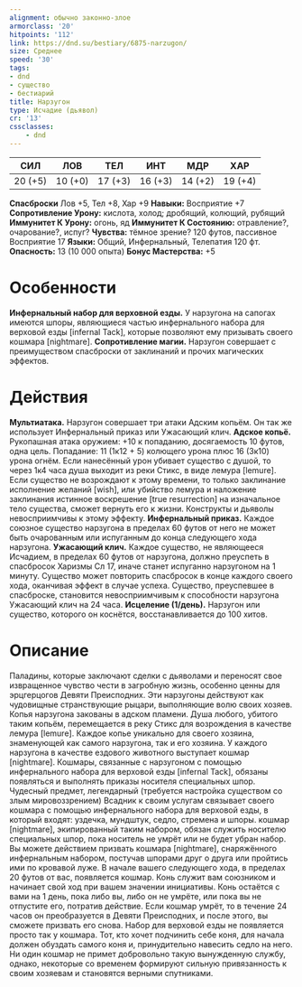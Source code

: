 ```yaml
---
alignment: обычно законно-злое
armorclass: '20'
hitpoints: '112'
link: https://dnd.su/bestiary/6875-narzugon/
size: Среднее
speed: '30'
tags:
- dnd
- существо
- бестиарий
title: Нарзугон
type: Исчадие (дьявол)
cr: '13'
cssclasses:
    - dnd
---
```



| СИЛ | ЛОВ | ТЕЛ | ИНТ | МДР | ХАР |
|---|---|---|---|---|---|
| 20 (+5) | 10 (+0) | 17 (+3) | 16 (+3) | 14 (+2) | 19 (+4) |
**Спасброски** Лов +5, Тел +8, Хар +9
**Навыки:** Восприятие +7
**Сопротивление Урону:** кислота, холод; дробящий, колющий, рубящий
**Иммунитет К Урону:** огонь, яд
**Иммунитет К Состоянию:** отравление?, очарование?, испуг?
**Чувства:** тёмное зрение? 120 футов, пассивное Восприятие 17
**Языки:** Общий, Инфернальный, Телепатия 120 фт.
**Опасность:** 13 (10 000 опыта)
**Бонус Мастерства:** +5


# Особенности
**Инфернальный набор для верховной езды.** У нарзугона на сапогах имеются шпоры, являющиеся частью инфернального набора для верховой езды [infernal Tack], которые позволяют ему призывать своего кошмара [nightmare].
**Сопротивление магии.** Нарзугон совершает с преимуществом спасброски от заклинаний и прочих магических эффектов.


# Действия
**Мультиатака.** Нарзугон совершает три атаки Адским копьём. Он так же использует Инфернальный приказ или Ужасающий клич.
**Адское копьё.** Рукопашная атака оружием: +10 к попаданию, досягаемость 10 футов, одна цель. Попадание: 11 (1к12 + 5) колющего урона плюс 16 (3к10) урона огнём. Если нанесённый урон убивает существо с душой, то через 1к4 часа душа выходит из реки Стикс, в виде лемура [lemure]. Если существо не возрождают к этому времени, то только заклинание исполнение желаний [wish], или убийство лемура и наложение заклинания истинное воскрешение [true resurrection] на изначальное тело существа, сможет вернуть его к жизни. Конструкты и дьяволы невосприимчивы к этому эффекту.
**Инфернальный приказ.** Каждое союзное существо нарзугона в пределах 60 футов от него не может быть очарованным или испуганным до конца следующего хода нарзугона.
**Ужасающий клич.** Каждое существо, не являющееся Исчадием, в пределах 60 футов от нарзугона, должно преуспеть в спасбросок Харизмы Сл 17, иначе станет испуганно нарзугоном на 1 минуту. Существо может повторить спасбросок в конце каждого своего хода, оканчивая эффект в случае успеха. Существо, преуспевшее в спасброске, становится невосприимчивым к способности нарзугона Ужасающий клич на 24 часа.
**Исцеление (1/день).** Нарзугон или существо, которого он коснётся, восстанавливается до 100 хитов.


# Описание
Паладины, которые заключают сделки с дьяволами и переносят свое извращенное чувство чести в загробную жизнь, особенно ценны для эрцгерцогов Девяти Преисподних. Эти нарзугоны действуют как чудовищные странствующие рыцари, выполняющие волю своих хозяев. Копья нарзугона закованы в адском пламени. Душа любого, убитого таким копьём, перемещается в реку Стикс для возрождения в качестве лемура [lemure]. Каждое копье уникально для своего хозяина, знаменующей как самого нарзугона, так и его хозяина. У каждого нарзугона в качестве ездового животного выступает кошмар [nightmare]. Кошмары, связанные с нарзугоном с помощью инфернального набора для верховой езды [infernal Tack], обязаны появляться и выполнять приказы носителя специальных шпор. Чудесный предмет, легендарный (требуется настройка существом со злым мировоззрением) Всадник к своим услугам связывает своего кошмара с помощью инфернального набора для верховой езды, в который входят: уздечка, мундштук, седло, стремена и шпоры. кошмар [nightmare], экипированный таким набором, обязан служить носителю специальных шпор, пока носитель не умрёт или не будет убран набор. Вы можете действием призвать кошмара [nightmare], снаряжённого инфернальным набором, постучав шпорами друг о друга или пройтись ими по кровавой луже. В начале вашего следующего хода, в пределах 20 футов от вас, появляется кошмар. Конь служит вам союзником и начинает свой ход при вашем значении инициативы. Конь остаётся c вами на 1 день, пока либо вы, либо он не умрёте, или пока вы не отпустите его, потратив действие. Если кошмар умрёт, то в течение 24 часов он преобразуется в Девяти Преисподних, и после этого, вы сможете призвать его снова. Набор для верховой езды не появляется просто так у кошмара. Тот, кто хочет подчинить себе коня, для начала должен обуздать самого коня и, принудительно навесить седло на него. Ни один кошмар не примет добровольно такую вынужденную службу, однако, некоторые со временем формируют сильную привязанность к своим хозяевам и становятся верными спутниками.